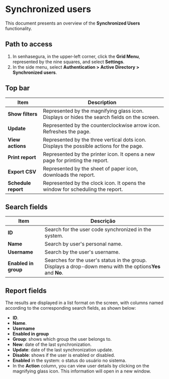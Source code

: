 # Synchronized users

This document presents an overview of the **Synchronized Users** functionality.

## Path to access

1. In senhasegura, in the upper-left corner, click the **Grid Menu**, represented by the nine squares, and select **Settings**.
2. In the side menu, select **Authentication > Active Directory > Synchronized users**.

## Top bar

| Item                 | Description                                                                                  |
| -------------------- | -------------------------------------------------------------------------------------------- |
| **Show filters**    | Represented by the magnifying glass icon. Displays or hides the search fields on the screen. |
| **Update**          | Represented by the counterclockwise arrow icon. Refreshes the page.                          |
| **View actions**    | Represented by the three vertical dots icon. Displays the possible actions for the page.     |
| **Print report**    | Represented by the printer icon. It opens a new page for printing the report.                |
| **Export CSV**      | Represented by the sheet of paper icon, downloads the report.                                |
| **Schedule report** | Represented by the clock icon. It opens the window for scheduling the report.                |

## Search fields

| Item                       | Descrição                                                                                                            |
| -------------------------- | ---------------------------------------------------------------------------------------------------------------------- |
| **ID**               | Search for the user code synchronized in the system.                                                                   |
| **Name**             | Search by user's personal name.                                                                                        |
| **Username**         | Search by the user's username.                                                                                         |
| **Enabled in group** | Searches for the user's status in the group. Displays a drop-down menu with the options**Yes** and **No**. |

## Report fields

The results are displayed in a list format on the screen, with columns named according to the corresponding search fields, as shown below:

* **ID**.
* **Name**.
* **Username**
* **Enabled in group**
* **Group**: shows which group the user belongs to.
* **New**: date of the last synchronization.
* **Update**: date of the last synchronization update.
* **Disable**: shows if the user is enabled or disabled.
* **Enabled** in the system: o status do usuário no sistema.
* In the **Action** column, you can view user details by clicking on the magnifying glass icon. This information will open in a new window.
